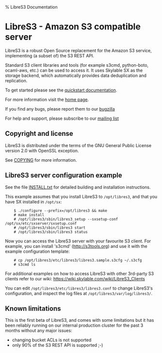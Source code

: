 % LibreS3 Documentation

LibreS3 - Amazon S3 compatible server
=====================================

LibreS3 is a robust Open Source replacement for the Amazon S3 service,
implementing (a subset of) the S3 REST API.

Standard S3 client libraries and tools (for example s3cmd, python-boto,
ocaml-aws, etc.) can be used to access it. It uses Skylable SX as the
storage backend, which automatically provides data deduplication and
replication.

To get started please see the
[quickstart documentation](doc/quickstart/quickstart.pdf).

For more information visit the [home page](http://www.skylable.com/products/libres3).

If you find any bugs, please report them to our
[bugzilla](https://bugzilla.skylable.com/)

For help and support, please subscribe to our
[mailing list](http://lists.skylable.com/listinfo/sx-users)

Copyright and license
---------------------

LibreS3 is distributed under the terms of the GNU General Public License
version 2.0 with OpenSSL exception.

See [COPYING](COPYING) for more information.

LibreS3 server configuration example
------------------------------------

See the file [INSTALL.txt](INSTALL.txt) for detailed building and installation
instructions.

This example assumes that you install LibreS3 to `/opt/libres3`,
and that you have SX installed in `/opt/sx`:

~~~~
    $ ./configure --prefix=/opt/libres3 && make
    # make install
    # /opt/libres3/sbin/libres3_setup --sxsetup-conf /opt/sx/etc/sxserver/sxsetup.conf
    # /opt/libres3/sbin/libres3 start
    # /opt/libres3/sbin/libres3 status
~~~~~

Now you can access the LibreS3 server with your favourite S3 client.
For example, you can install 's3cmd' (http://s3tools.org) and use
it with the example configuration template:

~~~~
    # cp /opt/libres3/etc/libres3/libres3.sample.s3cfg ~/.s3cfg
    # s3cmd ls
~~~~

For additional examples on how to access LibreS3 with other 3rd-party
S3 clients refer to our wiki: https://wiki.skylable.com/wiki/LibreS3_Clients

You can edit `/opt/libres3/etc/libres3/libres3.conf` to change LibreS3's
configuration, and inspect the log files at `/opt/libres3/var/log/libres3/`.

Known limitations
-----------------

This is the first beta of LibreS3, and comes with some limitations
but it has been reliably running on our internal production cluster
for the past 3 months without any major issues:

  * changing bucket ACLs is not supported
  * only 90% of the S3 REST API is supported ;-)
